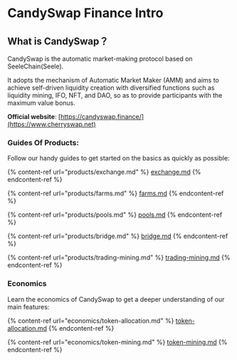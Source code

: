 # CandySwap Finance Intro

## **What is CandySwap？**

CandySwap is the automatic market-making protocol based on SeeleChain(Seele).&#x20;

It adopts the mechanism of Automatic Market Maker (AMM) and aims to achieve self-driven liquidity creation with diversified functions such as liquidity mining, IFO, NFT, and DAO, so as to provide participants with the maximum value bonus.

**Official website**: [https://candyswap.finance/](https://www.cherryswap.net)



### Guides Of Products:&#x20;

Follow our handy guides to get started on the basics as quickly as possible:

{% content-ref url="products/exchange.md" %}
[exchange.md](products/exchange.md)
{% endcontent-ref %}

{% content-ref url="products/farms.md" %}
[farms.md](products/farms.md)
{% endcontent-ref %}

{% content-ref url="products/pools.md" %}
[pools.md](products/pools.md)
{% endcontent-ref %}

{% content-ref url="products/bridge.md" %}
[bridge.md](products/bridge.md)
{% endcontent-ref %}

{% content-ref url="products/trading-mining.md" %}
[trading-mining.md](products/trading-mining.md)
{% endcontent-ref %}

###

### Economics

Learn the economics of CandySwap to get a deeper understanding of our main features:

{% content-ref url="economics/token-allocation.md" %}
[token-allocation.md](economics/token-allocation.md)
{% endcontent-ref %}

{% content-ref url="economics/token-mining.md" %}
[token-mining.md](economics/token-mining.md)
{% endcontent-ref %}

